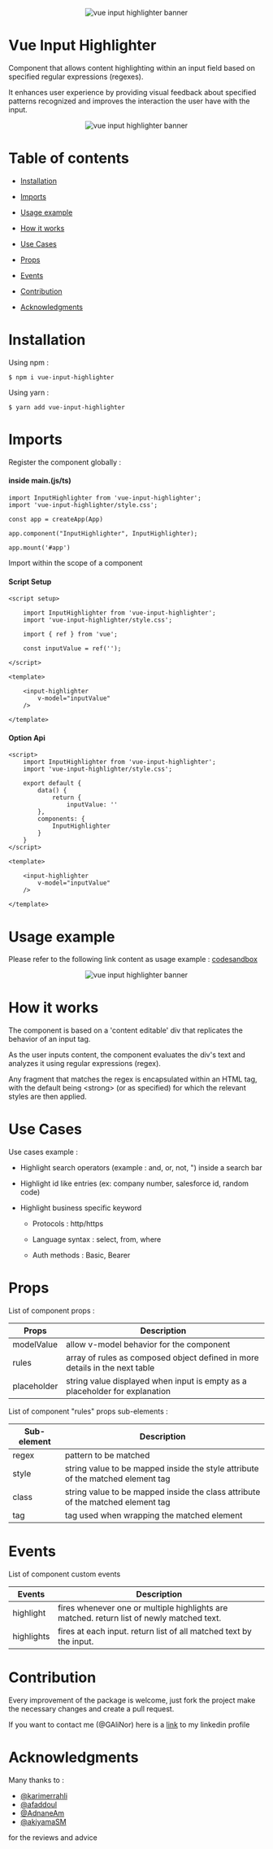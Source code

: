 <p align="center"><img src="./src/assets/banner.png" alt="vue input highlighter banner"></p>

# Vue Input Highlighter

Component that allows content highlighting within an input field based on specified regular expressions (regexes).

It enhances user experience by providing visual feedback about specified patterns recognized and improves the interaction the user have with the input.

<p align="center"><img src="./src/assets/vue-input-highlighter-animation.gif" alt="vue input highlighter banner"></p>


# Table of contents

- [Installation](#installation)
  

- [Imports](#imports)


- [Usage example](#usage-example)


- [How it works](#how-it-works)  


- [Use Cases](#use-cases)


- [Props](#props)


- [Events](#events)
  

- [Contribution](#contribution)


- [Acknowledgments](#acknowledgments)


# Installation

Using npm :

    $ npm i vue-input-highlighter


Using yarn :

    $ yarn add vue-input-highlighter


# Imports

Register the component globally :

#### inside main.(js/ts)

    import InputHighlighter from 'vue-input-highlighter';
    import 'vue-input-highlighter/style.css';

    const app = createApp(App)

    app.component("InputHighlighter", InputHighlighter);

    app.mount('#app')


Import within the scope of a component

#### Script Setup

    <script setup>

        import InputHighlighter from 'vue-input-highlighter';
        import 'vue-input-highlighter/style.css';

        import { ref } from 'vue';

        const inputValue = ref('');
    
    </script>

    <template>

        <input-highlighter
            v-model="inputValue"
        />
    
    </template>

#### Option Api

    <script>
        import InputHighlighter from 'vue-input-highlighter';
        import 'vue-input-highlighter/style.css';

        export default {
            data() {
                return {
                    inputValue: ''
            },
            components: {
                InputHighlighter
            }
        }
    </script>

    <template>

        <input-highlighter
            v-model="inputValue"
        />

    </template>


# Usage example

Please refer to the following link content as usage example : [codesandbox](https://codesandbox.io/s/admiring-kilby-4h9swj?file=/src/App.vue)

<p align="center"><img src="./src/assets/vue-input-highlighter-demo.gif" alt="vue input highlighter banner"></p>


# How it works

The component is based on a 'content editable' div that replicates the behavior of an input tag.

As the user inputs content, the component evaluates the div's text and analyzes it using regular expressions (regex).

Any fragment that matches the regex is encapsulated within an HTML tag, with the default being \<strong\> (or as specified) for which the relevant styles are then applied.

# Use Cases

Use cases example :

- Highlight search operators (example : and, or, not, ") inside a search bar

- Highlight id like entries (ex: company number, salesforce id, random code)

- Highlight business specific keyword

    - Protocols : http/https

    - Language syntax : select, from, where

    - Auth methods : Basic, Bearer

# Props

List of component props :

| Props       | Description                                                                 |
|-------------|-----------------------------------------------------------------------------|
| modelValue  | allow v-model behavior for the component                                    |
| rules       | array of rules as composed object defined in more details in the next table |
| placeholder | string value displayed when input is empty as a placeholder for explanation |


List of component "rules" props sub-elements :

| Sub-element | Description                                                                     |
|-------------|---------------------------------------------------------------------------------|
| regex       | pattern to be matched                                                           |
| style       | string value to be mapped inside the style attribute of the matched element tag |
| class       | string value to be mapped inside the class attribute of the matched element tag |
| tag         | tag used when wrapping the matched element                                      |

# Events

List of component custom events

| Events      | Description                                                                               |
|------------|-------------------------------------------------------------------------------------------|
| highlight  | fires whenever one or multiple highlights are matched. return list of newly matched text. |
| highlights | fires at each input. return list of all matched text by the input.                        |

# Contribution

Every improvement of the package is welcome, just fork the project make the necessary changes and create a pull request.

If you want to contact me (@GAliNor) here is a [link](https://www.linkedin.com/in/ali-guedda/) to my linkedin profile

# Acknowledgments

Many thanks to :

 - [@karimerrahli](https://github.com/karimerrahli)
 - [@afaddoul](https://github.com/afaddoul)
 - [@AdnaneAm](https://github.com/adnaneam)
 - [@akiyamaSM](https://github.com/akiyamaSM)

for the reviews and advice
